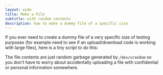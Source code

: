 ```yaml
---
layout: wide
title: Make a File
subtitle: with random contents
description: how to make a dummy file of a specific size
---
```


If you ever need to create a dummy file of a very specific size of testing purposes (for example need to see if an upload/download code is working with large files), here is a tiny script to do this:

<script src="https://gist.github.com/maciakl/8f45b60d409f3e2045582cac04378ab7.js"></script>

The file contents are just random garbage generated by `/dev/urandom` so you don't have to worry about accidentally uploading a file with confidential or personal information somewhere.
